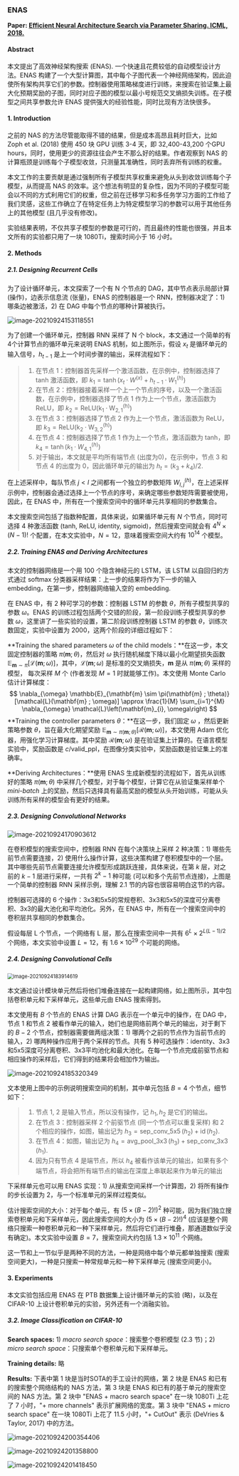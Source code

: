 ### ENAS

**Paper: [Efficient Neural Architecture Search via Parameter Sharing. ICML, 2018.](http://proceedings.mlr.press/v80/pham18a.html)**

#### Abstract

本文提出了高效神经架构搜索 (ENAS). 一个快速且花费较低的自动模型设计方法。ENAS 构建了一个大型计算图，其中每个子图代表一个神经网络架构，因此迫使所有架构共享它们的参数。控制器使用策略梯度进行训练，来搜索在验证集上最大化预期奖励的子图，同时对应子图的模型以最小号规范交叉熵损失训练。在子模型之间共享参数允许 ENAS 提供强大的经验性能，同时比现有方法快很多。

#### 1. Introduction

之前的 NAS 的方法尽管能取得不错的结果，但是成本高昂且耗时巨大，比如 Zoph et al. (2018) 使用 450 块 GPU 训练 3-4 天，即 32,400-43,200 个GPU hours，同时，使用更少的资源往往会产生不那么好的结果。作者观察到 NAS 的计算瓶颈是训练每个子模型收敛，只测量其准确性，同时丢弃所有训练的权重。

本文工作的主要贡献是通过强制所有子模型共享权重来避免从头到收敛训练每个子模型，从而提高 NAS 的效率。这个想法有明显的复杂性，因为不同的子模型可能会以不同的方式利用它们的权重，但之前在迁移学习和多任务学习方面的工作给了我们灵感，这些工作确立了在特定任务上为特定模型学习的参数可以用于其他任务上的其他模型 (且几乎没有修改)。

实验结果表明，不仅共享子模型的参数是可行的，而且最终的性能也很强，并且本文所有的实验都只用了一块 1080Ti，搜索时间小于 16 小时。

#### 2. Methods

##### 2.1. Designing Recurrent Cells

为了设计循环单元，本文探索了一个有 N 个节点的 DAG，其中节点表示局部计算 (操作)，边表示信息流 (张量)，ENAS 的控制器是一个 RNN，控制器决定了：1) 哪条边被激活，2) 在 DAG 中每个节点的哪种计算被执行。

![image-20210924153118551](../_image/image-20210924153118551.png)

为了创建一个循环单元，控制器 RNN 采样了 N 个 block，本文通过一个简单的有4个计算节点的循环单元来说明 ENAS 机制，如上图所示，假设 $x_t$ 是循环单元的输入信号，$h_{t-1}$ 是上一个时间步骤的输出，采样流程如下：

>1. 在节点 1：控制器首先采样一个激活函数，在示例中，控制器选择了 tanh 激活函数，即 $k_1 = \operatorname{tanh}(x_t \cdot W^{(x)} + h_{t-1} \cdot W_{1}^{(h)})$
>2. 在节点 2：控制器接着采样一个上一个节点的序号，以及一个激活函数，在示例中，控制器选择了节点 1 作为上一个节点，激活函数为 ReLU，即 $k_2 = \operatorname{ReLU(k_1 \cdot W_{2,1}^{(h)})}$
>3. 在节点 3：控制器选择了节点 2 作为上一个节点，激活函数为 ReLU，即 $k_3 = \operatorname{ReLU(k_2 \cdot W_{3,2}^{(h)})}$
>4. 在节点 4：控制器选择了节点 1 作为上一个节点，激活函数为 tanh，即 $k_4 = \operatorname{tanh}(k_1 \cdot W_{4,1}^{(h)})$
>5. 对于输出，本文就是平均所有端节点 (出度为0)，在示例中，节点 3 和节点 4 的出度为 0，因此循环单元的输出为 $h_t = (k_3+k_4)/2$.

在上述采样中，每队节点 $j<l$ 之间都有一个独立的参数矩阵 $W_{l,j}^{(h)}$，在上述采样示例中，控制器会通过选择上一个节点的序号，来确定哪些参数矩阵需要被使用，因此，在 ENAS 中，所有在一个搜索空间中的循环单元共享相同的参数集合。

本文搜索空间包括了指数种配置，具体来说，如果循环单元有 $N$ 个节点，同时可选择 4 种激活函数 (tanh, ReLU, identity, sigmoid)，然后搜索空间就会有 $4^N \times (N-1)!$ 个配置，在本文实验中，$N=12$，意味着搜索空间大约有 $10^{14}$ 个模型。

##### 2.2. Training ENAS and Deriving Architectures

本文的控制器网络是一个用 100 个隐含神经元的 LSTM，该 LSTM 以自回归的方式通过 softmax 分类器采样结果：上一步的结果将作为下一步的输入 embedding，在第一步，控制器网络输入空的 embedding.

在 ENAS 中，有 2 种可学习的参数：控制器 LSTM 的参数 $\theta$，所有子模型共享的参数 $\omega$。ENAS 的训练过程包括两个交错的阶段，第一阶段训练子模型共享的参数 $\omega$，这里讲了一些实验的设置，第二阶段训练控制器 LSTM 的参数 $\theta$，训练次数固定，实验中设置为 2000，这两个阶段的详细过程如下：

**Training the shared parameters $\omega$ of the child models：**在这一步，本文固定控制器的策略 $\pi(\mathbf{m};\theta)$，然后对 $\omega$ 执行随机梯度下降以最小化期望损失函数 $\mathbb{E}_{\mathbf{m} \sim \pi}[\mathcal{L}(\mathbf{m} ; \omega)]$，其中，$\mathcal{L}(\mathbf{m} ; \omega)$ 是标准的交叉熵损失，$\mathbf{m}$ 是从 $\pi(\mathbf{m};\theta)$ 采样的模型， 每次采样 $M$ 个 (作者发现 $M=1$ 时就能够工作)。本文使用 Monte Carlo 估计计算梯度：
$$
\nabla_{\omega} \mathbb{E}_{\mathbf{m} \sim \pi(\mathbf{m} ; \theta)}[\mathcal{L}(\mathbf{m} ; \omega)] \approx \frac{1}{M} \sum_{i=1}^{M} \nabla_{\omega} \mathcal{L}\left(\mathbf{m}_{i}, \omega\right)
$$
**Training the controller parameters $\theta$：**在这一步，我们固定 $\omega$ ，然后更新策略参数 $\theta$，旨在最大化期望奖励 $\mathbb{E}_{\mathbf{m} \sim \pi(\mathbf{m} ; \theta)}[\mathcal{R}(\mathbf{m} ; \omega)]$，本文使用 Adam 优化器，用强化学习计算梯度。其中奖励 $\mathcal{R}(\mathbf{m} ; \omega)$ 是在验证集上计算的。在语言模型实验中，奖励函数是 $c/\text{valid\_ppl}$，在图像分类实验中，奖励函数是验证集上的准确率。

**Deriving Architectures：**使用 ENAS 生成新模型的流程如下，首先从训练好的策略 $\pi(\mathbf{m};\theta)$ 中采样几个模型，对于每个模型，计算它在从验证集采样单个 *mini-batch* 上的奖励，然后只选择具有最高奖励的模型从头开始训练，可能从头训练所有采样的模型会有更好的结果。

##### 2.3. Designing Convolutional Networks

![image-20210924170903612](../_image/image-20210924170903612.png)

在卷积模型的搜索空间中，控制器 RNN 在每个决策块上采样 2 种决策：1) 哪些先前节点需要连接，2) 使用什么操作计算，这些决策构建了卷积模型中的一个层。其中哪些先前节点需要连接允许模型形成跳跃连接，具体来说，在第 $k$ 层，对之前的 $k-1$ 层进行采样，一共有 $2^k-1$ 种可能 (可以和多个先前节点连接)，上图是一个简单的控制器 RNN 采样示例，理解 2.1 节的内容也很容易明白这节的内容。

控制器可选择的 6 个操作：3x3和5x5的常规卷积、3x3和5x5的深度可分离卷积、3x3的最大池化和平均池化。另外，在 ENAS 中，所有在一个搜索空间中的卷积层共享相同的参数集合。

假设每层 L 个节点，一个网络有 L 层，那么在搜索空间中一共有 $6^L \times 2^{L(L-1)/2}$ 个网络，本文实验中设置 $L=12$，有 $1.6 \times 10^{29}$ 个可能的网络。

##### 2.4. Designing Convolutional Cells

<img src="../_image/image-20210924183914619.png" alt="image-20210924183914619" style="zoom:80%;" />

本文通过设计模块单元然后将他们堆叠连接在一起构建网络，如上图所示，其中包括卷积单元和下采样单元，这些单元由 ENAS 搜索得到。

本文使用有 $B$ 个节点的 ENAS 计算 DAG 表示在一个单元中的操作，在 DAG 中，节点 1 和节点 2 被看作单元的输入，她们也是网络前两个单元的输出，对于剩下的 $B-2$ 个节点，控制器需要做两组决策：1) 哪两个之前的节点作为当前节点的输入，2) 哪两种操作应用于两个采样的节点。共有 5 种可选操作：identity、3x3和5x5深度可分离卷积、3x3平均池化和最大池化。在每一个节点完成前驱节点和相应操作的采样后，它们得到的结果将会相加作为输出。

![image-20210924185320349](../_image/image-20210924185320349.png)

文本使用上图中的示例说明搜索空间的机制，其中单元包括 $B=4$ 个节点，细节如下：

>1. 节点 1, 2 是输入节点，所以没有操作，记 $h_1, h_2$ 是它们的输出。
>2. 在节点  3：控制器采样 2 个前驱节点 (同一个节点可以重复采样) 和 2 个相应的操作，如图，输出记为 $h_3 = \operatorname{sep\_conv\_5x5}(h_2) + \operatorname{id}(h_2)$.
>3. 在节点 4：如图，输出记为 $h_4 = \operatorname{avg\_pool\_3x3}(h_3) + \operatorname{sep\_conv\_3x3}(h_1)$.
>4. 因为只有节点 4 是端节点，所以 $h_4$ 被看作该单元的输出，如果有多个端节点，将会把所有端节点的输出在深度上串联起来作为单元的输出

下采样单元也可以用 ENAS 实现：1) 从搜索空间采样一个计算图，2) 将所有操作的步长设置为 2，与一个标准单元的采样过程类似。

估计搜索空间的大小：对于每个单元，有 ${(5 \times (B-2)!)}^2$ 种可能，因为我们独立搜索卷积单元和下采样单元，因此搜索空间的大小为 ${(5 \times (B-2)!)}^4$ (应该是整个网络只搜索一种卷积单元和一种下采样单元，然后将它们进行堆叠，那通道数似乎没有确定)。本文实验中设置 $B=7$，搜索空间大约包括 $1.3 \times 10^{11}$ 个网络。

这一节和上一节似乎是两种不同的方法，一种是网络中每个单元都单独搜索 (搜索空间更大)，一种是只搜索一种常规单元和一种下采样单元 (搜索空间更小)。

#### 3. Experiments

本文实验包括应用 ENAS 在 PTB 数据集上设计循环单元的实验 (略)，以及在 CIFAR-10 上设计卷积单元的实验，另外还有一个消融实验。

##### 3.2. Image Classification on CIFAR-10

**Search spaces:** 1) $macro\ search\ space$：搜索整个卷积模型 (2.3 节)；2) $micro\ search\ space$：只搜索单个卷积单元和下采样单元。

**Training  details:** 略

**Results:** 下表中第 1 块是当时SOTA的手工设计的网络，第 2 块是 ENAS 和已有的搜索整个网络结构的 NAS 方法，第 3 块是 ENAS 和已有的基于单元的搜索空间的 NAS 方法。第 2 块中 "ENAS + macro search space" 在一块 1080Ti 上花了 7 小时，"+ more channels" 表示扩展网络的宽度。第 3 块中 "ENAS + micro search space" 在一块 1080Ti 上花了 11.5 小时，"+ CutOut" 表示 (DeVries & Taylor, 2017) 中的方法。

![image-20210924200354406](../_image/image-20210924200354406.png)

![image-20210924201358800](../_image/image-20210924201358800.png)

![image-20210924201418450](../_image/image-20210924201418450.png)
